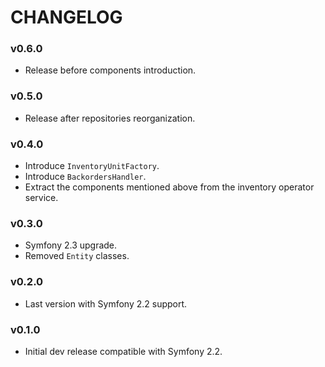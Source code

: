 CHANGELOG
=========

### v0.6.0

* Release before components introduction.

### v0.5.0

* Release after repositories reorganization.

### v0.4.0

* Introduce ``InventoryUnitFactory``.
* Introduce ``BackordersHandler``.
* Extract the components mentioned above from the inventory operator service.

### v0.3.0

* Symfony 2.3 upgrade.
* Removed ``Entity`` classes.

### v0.2.0

* Last version with Symfony 2.2 support.

### v0.1.0

* Initial dev release compatible with Symfony 2.2.
